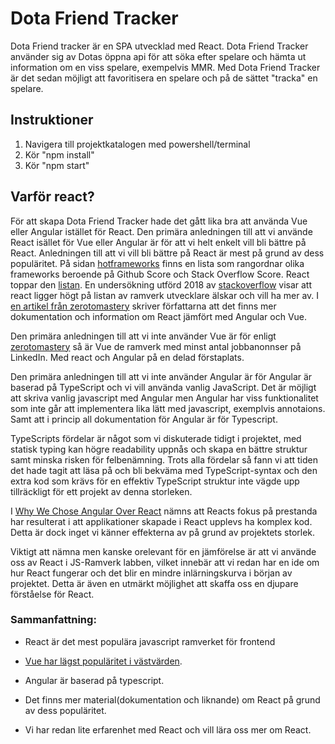 # Dota Friend Tracker

Dota Friend tracker är en SPA utvecklad med React. Dota Friend Tracker använder sig av Dotas öppna api för att söka efter spelare och hämta ut information om en viss spelare, exempelvis MMR. Med Dota Friend Tracker är det sedan möjligt att favoritisera en spelare och på de sättet "tracka" en spelare.

## Instruktioner

1. Navigera till projektkatalogen med powershell/terminal
2. Kör "npm install"
3. Kör "npm start"

## Varför react?

För att skapa Dota Friend Tracker hade det gått lika bra att använda Vue eller Angular istället för React. Den primära anledningen till att vi använde React isället för Vue eller Angular är för att vi helt enkelt vill bli bättre på React. Anledningen till att vi vill bli bättre på React är mest på grund av dess populäritet. På sidan [hotframeworks](https://hotframeworks.com/) finns en lista som rangordnar olika frameworks beroende på Github Score och Stack Overflow Score. React toppar den [listan](https://hotframeworks.com/). En undersökning utförd 2018 av [stackoverflow](https://insights.stackoverflow.com/survey/2018) visar att react ligger högt på listan av ramverk utvecklare älskar och vill ha mer av. I [en artikel från zerotomastery](https://zerotomastery.io/blog/tech-trends-showdown-react-vs-angular-vs-vue/) skriver författarna att det finns mer dokumentation och information om React jämfört med Angular och Vue. 

Den primära anledningen till att vi inte använder Vue är för enligt [zerotomastery](https://zerotomastery.io/blog/tech-trends-showdown-react-vs-angular-vs-vue/) så är Vue de ramverk med minst antal jobbanonnser på LinkedIn. Med react och Angular på en delad förstaplats.

Den primära anledningen till att vi inte använder Angular är för Angular är baserad på TypeScript och vi vill använda vanlig JavaScript. Det är möjligt att skriva vanlig javascript med Angular men Angular har viss funktionalitet som inte går att implementera lika lätt med javascript, exemplvis annotaions. Samt att i princip all dokumentation för Angular är för Typescript. 

TypeScripts fördelar är något som vi diskuterade tidigt i projektet, med statisk typing kan högre readability uppnås och skapa en bättre struktur samt minska risken för felbenämning. Trots alla fördelar så fann vi att tiden det hade tagit att läsa på och bli bekväma med TypeScript-syntax och den extra kod som krävs för en effektiv TypeScript struktur inte vägde upp tillräckligt för ett projekt av denna storleken.  

I [Why We Chose Angular Over React](https://medium.com/@jacobfriesen/why-we-chose-angular-over-react-e633b9d5d155) nämns att Reacts fokus på prestanda har resulterat i att applikationer skapade i React upplevs ha komplex kod. Detta är dock inget vi känner effekterna av på grund av projektets storlek. 

Viktigt att nämna men kanske orelevant för en jämförelse är att vi använde oss av React i JS-Ramverk labben, vilket innebär att vi redan har en ide om hur React fungerar och det blir en mindre inlärningskurva i början av projektet. Detta är även en utmärkt möjlighet att skaffa oss en djupare förståelse för React.

### Sammanfattning:

* React är det mest populära javascript ramverket för frontend

* [Vue har lägst populäritet i västvärden](https://zerotomastery.io/blog/tech-trends-showdown-react-vs-angular-vs-vue/).

* Angular är baserad på typescript.

* Det finns mer material(dokumentation och liknande) om React på grund av dess populäritet. 

* Vi har redan lite erfarenhet med React och vill lära oss mer om React.
